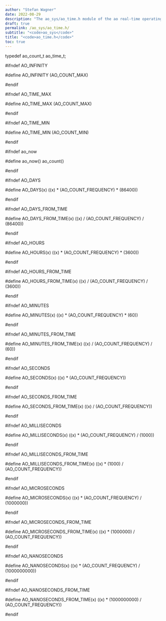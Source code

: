 ```yaml
---
author: "Stefan Wagner"
date: 2022-08-29
description: "The ao_sys/ao_time.h module of the ao real-time operating system."
draft: true
permalink: /ao_sys/ao_time.h/ 
subtitle: "<code>ao_sys</code>"
title: "<code>ao_time.h</code>"
toc: true
---
```


typedef ao_count_t                      ao_time_t;

#ifndef AO_INFINITY

#define AO_INFINITY                     (AO_COUNT_MAX)

#endif

#ifndef AO_TIME_MAX

#define AO_TIME_MAX                     (AO_COUNT_MAX)

#endif

#ifndef AO_TIME_MIN

#define AO_TIME_MIN                     (AO_COUNT_MIN)

#endif

#ifndef ao_now

#define ao_now()                        ao_count()

#endif

#ifndef AO_DAYS

#define AO_DAYS(x)                      ((x) * (AO_COUNT_FREQUENCY) * (86400))

#endif

#ifndef AO_DAYS_FROM_TIME

#define AO_DAYS_FROM_TIME(x)            ((x) / (AO_COUNT_FREQUENCY) / (86400))

#endif

#ifndef AO_HOURS

#define AO_HOURS(x)                     ((x) * (AO_COUNT_FREQUENCY) * (3600))

#endif

#ifndef AO_HOURS_FROM_TIME

#define AO_HOURS_FROM_TIME(x)           ((x) / (AO_COUNT_FREQUENCY) / (3600))

#endif

#ifndef AO_MINUTES

#define AO_MINUTES(x)                   ((x) * (AO_COUNT_FREQUENCY) * (60))

#endif

#ifndef AO_MINUTES_FROM_TIME

#define AO_MINUTES_FROM_TIME(x)         ((x) / (AO_COUNT_FREQUENCY) / (60))

#endif

#ifndef AO_SECONDS

#define AO_SECONDS(x)                   ((x) * (AO_COUNT_FREQUENCY))

#endif

#ifndef AO_SECONDS_FROM_TIME

#define AO_SECONDS_FROM_TIME(x)         ((x) / (AO_COUNT_FREQUENCY))

#endif

#ifndef AO_MILLISECONDS

#define AO_MILLISECONDS(x)              ((x) * (AO_COUNT_FREQUENCY) / (1000))

#endif

#ifndef AO_MILLISECONDS_FROM_TIME

#define AO_MILLISECONDS_FROM_TIME(x)    ((x) * (1000) / (AO_COUNT_FREQUENCY))

#endif

#ifndef AO_MICROSECONDS

#define AO_MICROSECONDS(x)              ((x) * (AO_COUNT_FREQUENCY) / (1000000))

#endif

#ifndef AO_MICROSECONDS_FROM_TIME

#define AO_MICROSECONDS_FROM_TIME(x)    ((x) * (1000000) / (AO_COUNT_FREQUENCY))

#endif

#ifndef AO_NANOSECONDS

#define AO_NANOSECONDS(x)               ((x) * (AO_COUNT_FREQUENCY) / (1000000000))

#endif

#ifndef AO_NANOSECONDS_FROM_TIME

#define AO_NANOSECONDS_FROM_TIME(x)     ((x) * (1000000000) / (AO_COUNT_FREQUENCY))

#endif

